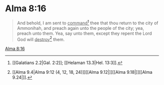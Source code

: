 # Alma 8:16

> And behold, I am sent to <u>command</u>[^a] thee that thou return to the city of Ammonihah, and preach again unto the people of the city; yea, preach unto them. Yea, say unto them, except they repent the Lord God will <u>destroy</u>[^b] them.

[Alma 8:16](https://www.churchofjesuschrist.org/study/scriptures/bofm/alma/8?lang=eng&id=p16#p16)


[^a]: [[Galatians 2.2|Gal. 2:2]]; [[Helaman 13.3|Hel. 13:3]].  
[^b]: [[Alma 9.4|Alma 9:12 (4, 12, 18, 24)]][[Alma 9.12|]][[Alma 9.18|]][[Alma 9.24|]].  
